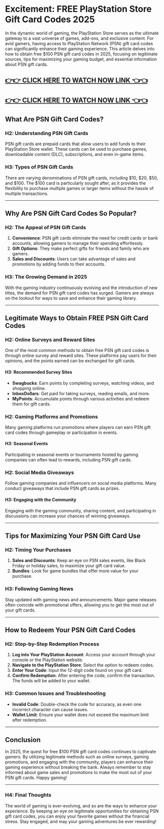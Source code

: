 # Excitement: FREE PlayStation Store Gift Card Codes 2025

In the dynamic world of gaming, the PlayStation Store serves as the ultimate gateway to a vast universe of games, add-ons, and exclusive content. For avid gamers, having access to PlayStation Network (PSN) gift card codes can significantly enhance their gaming experience. This article delves into how to obtain free $100 PSN gift card codes in 2025, focusing on legitimate sources, tips for maximizing your gaming budget, and essential information about PSN gift cards.

[👉👉 CLICK HERE TO WATCH NOW LINK 👈👈](https://todaylink.site/freegiftcard/)
--
[👉👉 CLICK HERE TO WATCH NOW LINK 👈👈](https://todaylink.site/freegiftcard/)
--

## What Are PSN Gift Card Codes?

### H2: Understanding PSN Gift Cards

PSN gift cards are prepaid cards that allow users to add funds to their PlayStation Store wallet. These cards can be used to purchase games, downloadable content (DLC), subscriptions, and even in-game items.

### H3: Types of PSN Gift Cards

There are varying denominations of PSN gift cards, including $10, $20, $50, and $100. The $100 card is particularly sought after, as it provides the flexibility to purchase multiple games or larger items without the hassle of multiple transactions.

---

## Why Are PSN Gift Card Codes So Popular?

### H2: The Appeal of PSN Gift Cards

1. **Convenience**: PSN gift cards eliminate the need for credit cards or bank accounts, allowing gamers to manage their spending effortlessly.
2. **Gift Options**: They make perfect gifts for friends and family who are gamers.
3. **Sales and Discounts**: Users can take advantage of sales and promotions by adding funds to their accounts.

### H3: The Growing Demand in 2025

With the gaming industry continuously evolving and the introduction of new titles, the demand for PSN gift card codes has surged. Gamers are always on the lookout for ways to save and enhance their gaming library.

---

## Legitimate Ways to Obtain FREE PSN Gift Card Codes

### H2: Online Surveys and Reward Sites

One of the most common methods to obtain free PSN gift card codes is through online survey and reward sites. These platforms pay users for their opinions, and the points earned can be exchanged for gift cards.

#### H3: Recommended Survey Sites

- **Swagbucks**: Earn points by completing surveys, watching videos, and shopping online.
- **InboxDollars**: Get paid for taking surveys, reading emails, and more.
- **MyPoints**: Accumulate points through various activities and redeem them for gift cards.

### H2: Gaming Platforms and Promotions

Many gaming platforms run promotions where players can earn PSN gift card codes through gameplay or participation in events.

#### H3: Seasonal Events

Participating in seasonal events or tournaments hosted by gaming companies can often lead to rewards, including PSN gift cards.

### H2: Social Media Giveaways

Follow gaming companies and influencers on social media platforms. Many conduct giveaways that include PSN gift cards as prizes.

#### H3: Engaging with the Community

Engaging with the gaming community, sharing content, and participating in discussions can increase your chances of winning giveaways.

---

## Tips for Maximizing Your PSN Gift Card Use

### H2: Timing Your Purchases

1. **Sales and Discounts**: Keep an eye on PSN sales events, like Black Friday or holiday sales, to maximize your gift card value.
2. **Bundles**: Look for game bundles that offer more value for your purchase.

### H3: Following Gaming News

Stay updated with gaming news and announcements. Major game releases often coincide with promotional offers, allowing you to get the most out of your gift cards.

---

## How to Redeem Your PSN Gift Card Codes

### H2: Step-by-Step Redemption Process

1. **Log into Your PlayStation Account**: Access your account through your console or the PlayStation website.
2. **Navigate to the PlayStation Store**: Select the option to redeem codes.
3. **Enter Your Code**: Input the 12-digit code found on your gift card.
4. **Confirm Redemption**: After entering the code, confirm the transaction. The funds will be added to your wallet.

### H3: Common Issues and Troubleshooting

- **Invalid Code**: Double-check the code for accuracy, as even one incorrect character can cause issues.
- **Wallet Limit**: Ensure your wallet does not exceed the maximum limit after redemption.

---

## Conclusion

In 2025, the quest for free $100 PSN gift card codes continues to captivate gamers. By utilizing legitimate methods such as online surveys, gaming promotions, and engaging with the community, players can enhance their gaming experience without breaking the bank. Always remember to stay informed about game sales and promotions to make the most out of your PSN gift cards. Happy gaming!

--- 

### H4: Final Thoughts

The world of gaming is ever-evolving, and so are the ways to enhance your experience. By keeping an eye on legitimate opportunities for obtaining PSN gift card codes, you can enjoy your favorite games without the financial stress. Stay engaged, and may your gaming adventures be ever rewarding!
